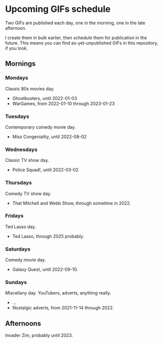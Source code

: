 # Upcoming GIFs schedule

Two GIFs are published each day, one in the morning, one in the late
afternoon.

I create them in bulk earlier, then schedule them for publication in the
future. This means you can find as-yet-unpublished GIFs in this repository,
if you look.


## Mornings

### Mondays

Classic 80s movies day.

* Ghostbusters, until 2022-01-03
* WarGames, from 2022-01-10 through 2023-01-23


### Tuesdays

Contemporary comedy movie day.

* Miss Congeniality, until 2022-08-02


### Wednesdays

Classic TV show day.

* Police Squad!, until 2022-03-02


### Thursdays

Comedy TV show day.

* That Mitchell and Webb Show, through sometime in 2022.


### Fridays

Ted Lasso day.

* Ted Lasso, through 2025 probably.


### Saturdays

Comedy movie day.

* Galaxy Quest, until 2022-09-10.


### Sundays

Miscellany day. YouTubers, adverts, anything really.

* ...
* Nostalgic adverts, from 2021-11-14 through 2022.


## Afternoons

Invader Zim, probably until 2023.
